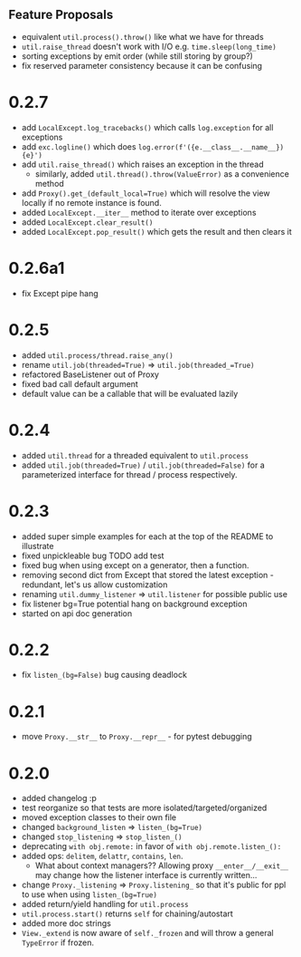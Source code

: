## Feature Proposals
 - equivalent `util.process().throw()` like what we have for threads
 - `util.raise_thread` doesn't work with I/O e.g. `time.sleep(long_time)`
 - sorting exceptions by emit order (while still storing by group?)
 - fix reserved parameter consistency because it can be confusing

# 0.2.7
 - add `LocalExcept.log_tracebacks()` which calls `log.exception` for all exceptions
 - add `exc.logline()` which does `log.error(f'({e.__class__.__name__}) {e}')`
 - add `util.raise_thread()` which raises an exception in the thread
    - similarly, added `util.thread().throw(ValueError)` as a convenience method
 - add `Proxy().get_(default_local=True)` which will resolve the view locally if no remote instance is found.
 - added `LocalExcept.__iter__` method to iterate over exceptions
 - added `LocalExcept.clear_result()`
 - added `LocalExcept.pop_result()` which gets the result and then clears it

# 0.2.6a1
 - fix Except pipe hang

# 0.2.5
 - added `util.process/thread.raise_any()`
 - rename `util.job(threaded=True)` => `util.job(threaded_=True)`
 - refactored BaseListener out of Proxy
 - fixed bad call default argument
 - default value can be a callable that will be evaluated lazily

# 0.2.4
 - added `util.thread` for a threaded equivalent to `util.process`
 - added `util.job(threaded=True)` / `util.job(threaded=False)` for a parameterized interface for thread / process respectively.

# 0.2.3
 - added super simple examples for each at the top of the README to illustrate
 - fixed unpickleable bug TODO add test
 - fixed bug when using except on a generator, then a function.
 - removing second dict from Except that stored the latest exception - redundant, let's us allow customization
 - renaming `util.dummy_listener` => `util.listener` for possible public use
 - fix listener bg=True potential hang on background exception
 - started on api doc generation

# 0.2.2
 - fix `listen_(bg=False)` bug causing deadlock

# 0.2.1
 - move `Proxy.__str__` to `Proxy.__repr__` - for pytest debugging

# 0.2.0
 - added changelog :p
 - test reorganize so that tests are more isolated/targeted/organized
 - moved exception classes to their own file
 - changed `background_listen` => `listen_(bg=True)`
 - changed `stop_listening` => `stop_listen_()`
 - deprecating `with obj.remote:` in favor of `with obj.remote.listen_():`
 - added ops: `delitem`, `delattr`, `contains`, `len`.
    - What about context managers?? Allowing proxy `__enter__/__exit__` may change how the listener interface is currently written...
 - change `Proxy._listening` => `Proxy.listening_` so that it's public for ppl to use when using `listen_(bg=True)`
 - added return/yield handling for `util.process`
 - `util.process.start()` returns `self` for chaining/autostart
 - added more doc strings
 - `View._extend` is now aware of `self._frozen` and will throw a general `TypeError` if frozen.

